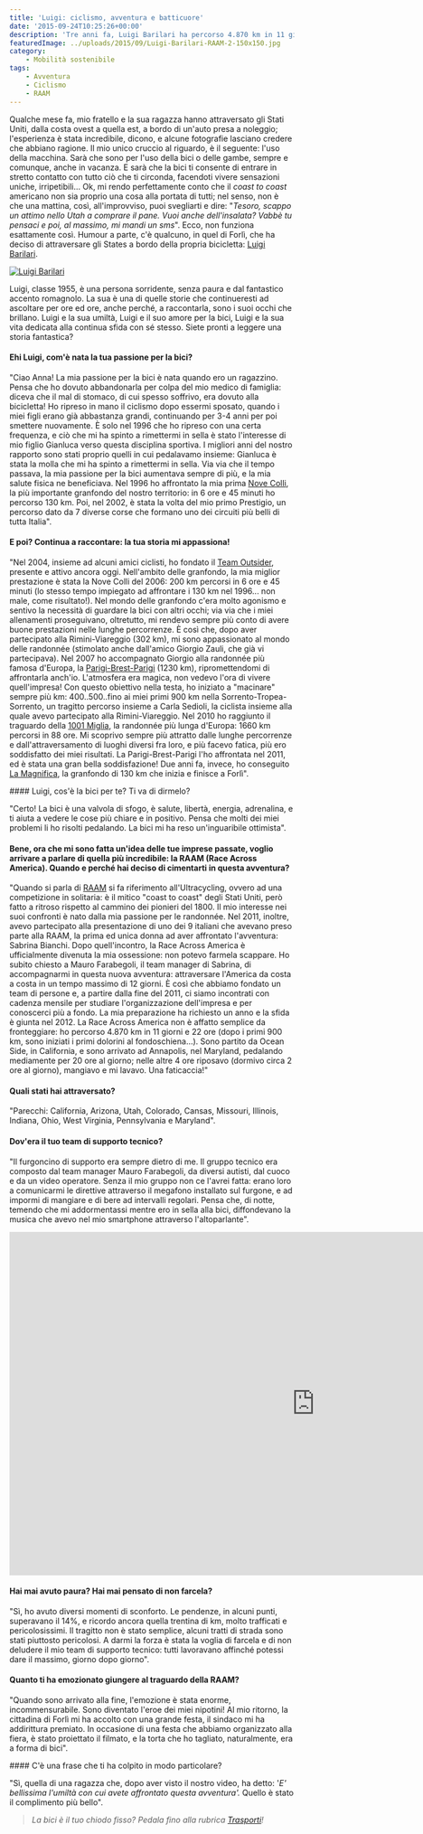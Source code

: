 ```yaml
---
title: 'Luigi: ciclismo, avventura e batticuore'
date: '2015-09-24T10:25:26+00:00'
description: 'Tre anni fa, Luigi Barilari ha percorso 4.870 km in 11 giorni e 22 ore. La sua storia parla di ciclismo, di amicizia e della voglia di farcela.'
featuredImage: ../uploads/2015/09/Luigi-Barilari-RAAM-2-150x150.jpg
category:
    - Mobilità sostenibile
tags:
    - Avventura
    - Ciclismo
    - RAAM
---
```



Qualche mese fa, mio fratello e la sua ragazza hanno attraversato gli Stati Uniti, dalla costa ovest a quella est, a bordo di un'auto presa a noleggio; l'esperienza è stata incredibile, dicono, e alcune fotografie lasciano credere che abbiano ragione.
Il mio unico cruccio al riguardo, è il seguente: l'uso della macchina.
Sarà che sono per l'uso della bici o delle gambe, sempre e comunque, anche in vacanza. E sarà che la bici ti consente di entrare in stretto contatto con tutto ciò che ti circonda, facendoti vivere sensazioni uniche, irripetibili...
Ok, mi rendo perfettamente conto che il *coast to coast* americano non sia proprio una cosa alla portata di tutti; nel senso, non è che una mattina, così, all'improvviso, puoi svegliarti e dire: "*Tesoro, scappo un attimo nello Utah a comprare il pane. Vuoi anche dell'insalata? Vabbè tu pensaci e poi, al massimo, mi mandi un sms*". Ecco, non funziona esattamente così.
Humour a parte, c'è qualcuno, in quel di Forlì, che ha deciso di attraversare gli States a bordo della propria bicicletta: [Luigi Barilari](http://www.luigibarilari.it/wordpress/).

[![Luigi Barilari](../uploads/2015/09/Luigi-Barilari-nel-2011-300x225.jpg)](https://myhumus.com/wp-content/uploads/2015/09/Luigi-Barilari-nel-2011.jpg)

Luigi, classe 1955, è una persona sorridente, senza paura e dal fantastico accento romagnolo. La sua è una di quelle storie che continueresti ad ascoltare per ore ed ore, anche perché, a raccontarla, sono i suoi occhi che brillano.
Luigi e la sua umiltà, Luigi e il suo amore per la bici, Luigi e la sua vita dedicata alla continua sfida con sé stesso.
Siete pronti a leggere una storia fantastica?

#### Ehi Luigi, com'è nata la tua passione per la bici?

"Ciao Anna! La mia passione per la bici è nata quando ero un ragazzino. Pensa che ho dovuto abbandonarla per colpa del mio medico di famiglia: diceva che il mal di stomaco, di cui spesso soffrivo, era dovuto alla bicicletta!
Ho ripreso in mano il ciclismo dopo essermi sposato, quando i miei figli erano già abbastanza grandi, continuando per 3-4 anni per poi smettere nuovamente.
È solo nel 1996 che ho ripreso con una certa frequenza, e ciò che mi ha spinto a rimettermi in sella è stato l'interesse di mio figlio Gianluca verso questa disciplina sportiva.
I migliori anni del nostro rapporto sono stati proprio quelli in cui pedalavamo insieme: Gianluca è stata la molla che mi ha spinto a rimettermi in sella.
Via via che il tempo passava, la mia passione per la bici aumentava sempre di più, e la mia salute fisica ne beneficiava.
Nel 1996 ho affrontato la mia prima [Nove Colli](http://www.novecolli.it), la più importante granfondo del nostro territorio: in 6 ore e 45 minuti ho percorso 130 km.
Poi, nel 2002, è stata la volta del mio primo Prestigio, un percorso dato da 7 diverse corse che formano uno dei circuiti più belli di tutta Italia".

#### E poi? Continua a raccontare: la tua storia mi appassiona!

"Nel 2004, insieme ad alcuni amici ciclisti, ho fondato il [Team Outsider](http://www.luigibarilari.it/TeamOutsiders_Storia.html), presente e attivo ancora oggi.
Nell'ambito delle granfondo, la mia miglior prestazione è stata la Nove Colli del 2006: 200 km percorsi in 6 ore e 45 minuti (lo stesso tempo impiegato ad affrontare i 130 km nel 1996... non male, come risultato!).
Nel mondo delle granfondo c'era molto agonismo e sentivo la necessità di guardare la bici con altri occhi; via via che i miei allenamenti proseguivano, oltretutto, mi rendevo sempre più conto di avere buone prestazioni nelle lunghe percorrenze.
È così che, dopo aver partecipato alla Rimini-Viareggio (302 km), mi sono appassionato al mondo delle randonnée (stimolato anche dall'amico Giorgio Zauli, che già vi partecipava).
Nel 2007 ho accompagnato Giorgio alla randonnée più famosa d'Europa, la [Parigi-Brest-Parigi](http://www.paris-brest-paris.org) (1230 km), ripromettendomi di affrontarla anch'io. L'atmosfera era magica, non vedevo l'ora di vivere quell'impresa!
Con questo obiettivo nella testa, ho iniziato a "macinare" sempre più km: 400..500..fino ai miei primi 900 km nella Sorrento-Tropea-Sorrento, un tragitto percorso insieme a Carla Sedioli, la ciclista insieme alla quale avevo partecipato alla Rimini-Viareggio.
Nel 2010 ho raggiunto il traguardo della [1001 Miglia](http://www.1001migliaitalia.it), la randonnée più lunga d'Europa: 1660 km percorsi in 88 ore.
Mi scoprivo sempre più attratto dalle lunghe percorrenze e dall'attraversamento di luoghi diversi fra loro, e più facevo fatica, più ero soddisfatto dei miei risultati.
La Parigi-Brest-Parigi l'ho affrontata nel 2011, ed è stata una gran bella soddisfazione! Due anni fa, invece, ho conseguito [La Magnifica](http://www.granfondolamagnifica.it), la granfondo di 130 km che inizia e finisce a Forlì".

<div class="et_pb_slider et_pb_slider_fullwidth_off et_pb_gallery_post_type"><div class="et_pb_slides"><div class="et_pb_slide" style="background: url(https://myhumus.com/wp-content/uploads/2015/09/Prestigio.jpg);"><div class="et_pb_slide" style="background: url(https://myhumus.com/wp-content/uploads/2015/09/Parigi-Brest.jpg);">  #### Luigi, cos'è la bici per te? Ti va di dirmelo?

"Certo! La bici è una valvola di sfogo, è salute, libertà, energia, adrenalina, e ti aiuta a vedere le cose più chiare e in positivo. Pensa che molti dei miei problemi li ho risolti pedalando. La bici mi ha reso un'inguaribile ottimista".

#### Bene, ora che mi sono fatta un'idea delle tue imprese passate, voglio arrivare a parlare di quella più incredibile: la RAAM (Race Across America). Quando e perché hai deciso di cimentarti in questa avventura?

"Quando si parla di [RAAM](http://www.raceacrossamerica.org/raam/raam2.php?N_webcat_id=1) si fa riferimento all'Ultracycling, ovvero ad una competizione in solitaria: è il mitico "coast to coast" degli Stati Uniti, però fatto a ritroso rispetto al cammino dei pionieri del 1800.
Il mio interesse nei suoi confronti è nato dalla mia passione per le randonnée. Nel 2011, inoltre, avevo partecipato alla presentazione di uno dei 9 italiani che avevano preso parte alla RAAM, la prima ed unica donna ad aver affrontato l'avventura: Sabrina Bianchi. Dopo quell'incontro, la Race Across America è ufficialmente divenuta la mia ossessione: non potevo farmela scappare.
Ho subito chiesto a Mauro Farabegoli, il team manager di Sabrina, di accompagnarmi in questa nuova avventura: attraversare l'America da costa a costa in un tempo massimo di 12 giorni.
È così che abbiamo fondato un team di persone e, a partire dalla fine del 2011, ci siamo incontrati con cadenza mensile per studiare l'organizzazione dell'impresa e per conoscerci più a fondo.
La mia preparazione ha richiesto un anno e la sfida è giunta nel 2012.
La Race Across America non è affatto semplice da fronteggiare: ho percorso 4.870 km in 11 giorni e 22 ore (dopo i primi 900 km, sono iniziati i primi dolorini al fondoschiena...).
Sono partito da Ocean Side, in California, e sono arrivato ad Annapolis, nel Maryland, pedalando mediamente per 20 ore al giorno; nelle altre 4 ore riposavo (dormivo circa 2 ore al giorno), mangiavo e mi lavavo.
Una faticaccia!"

#### Quali stati hai attraversato?

"Parecchi: California, Arizona, Utah, Colorado, Cansas, Missouri, Illinois, Indiana, Ohio, West Virginia, Pennsylvania e Maryland".

#### Dov'era il tuo team di supporto tecnico?

"Il furgoncino di supporto era sempre dietro di me. Il gruppo tecnico era composto dal team manager Mauro Farabegoli, da diversi autisti, dal cuoco e da un video operatore.
Senza il mio gruppo non ce l'avrei fatta: erano loro a comunicarmi le direttive attraverso il megafono installato sul furgone, e ad impormi di mangiare e di bere ad intervalli regolari.
Pensa che, di notte, temendo che mi addormentassi mentre ero in sella alla bici, diffondevano la musica che avevo nel mio smartphone attraverso l'altoparlante".

<iframe allowfullscreen="true" class="youtube-player" height="608" src="https://www.youtube.com/embed/94H9rN3HTVI?version=3&rel=1&fs=1&autohide=2&showsearch=0&showinfo=1&iv_load_policy=1&wmode=transparent" style="border:0;" type="text/html" width="1080"></iframe>

#### Hai mai avuto paura? Hai mai pensato di non farcela?

"Sì, ho avuto diversi momenti di sconforto. Le pendenze, in alcuni punti, superavano il 14%, e ricordo ancora quella trentina di km, molto trafficati e pericolosissimi. Il tragitto non è stato semplice, alcuni tratti di strada sono stati piuttosto pericolosi.
A darmi la forza è stata la voglia di farcela e di non deludere il mio team di supporto tecnico: tutti lavoravano affinché potessi dare il massimo, giorno dopo giorno".

#### Quanto ti ha emozionato giungere al traguardo della RAAM?

"Quando sono arrivato alla fine, l'emozione è stata enorme, incommensurabile.
Sono diventato l'eroe dei miei nipotini! Al mio ritorno, la cittadina di Forlì mi ha accolto con una grande festa, il sindaco mi ha addirittura premiato. In occasione di una festa che abbiamo organizzato alla fiera, è stato proiettato il filmato, e la torta che ho tagliato, naturalmente, era a forma di bici".

<div class="et_pb_slider et_pb_slider_fullwidth_off et_pb_gallery_post_type"><div class="et_pb_slides"><div class="et_pb_slide" style="background: url(https://myhumus.com/wp-content/uploads/2015/09/RAAM_arrivo-piccola.jpg);"><div class="et_pb_slide" style="background: url(https://myhumus.com/wp-content/uploads/2015/09/Traguardo-piccola.jpg);">  #### C'è una frase che ti ha colpito in modo particolare?

"Sì, quella di una ragazza che, dopo aver visto il nostro video, ha detto: '*E' bellissima l'umiltà con cui avete affrontato questa avventura'.* Quello è stato il complimento più bello".

> *La bici è il tuo chiodo fisso? Pedala fino alla rubrica [Trasporti](https://myhumus.com/category/trasporti-2/)!*

